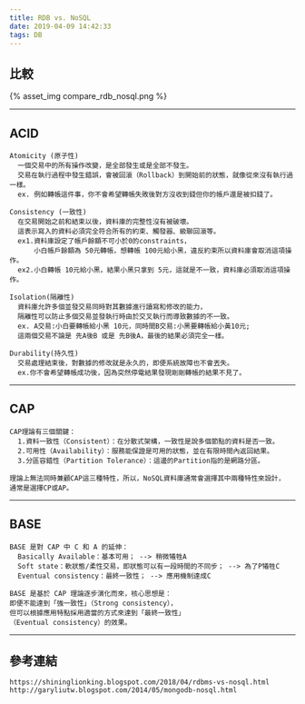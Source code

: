 ```yaml
---
title: RDB vs. NoSQL
date: 2019-04-09 14:42:33
tags: DB
---
```


比較
---
{% asset_img compare_rdb_nosql.png %}

---
ACID
---
	Atomicity (原子性)
	  一個交易中的所有操作改變，是全部發生或是全部不發生。
	  交易在執行過程中發生錯誤，會被回滾（Rollback）到開始前的狀態，就像從來沒有執行過一樣。
	  ex. 例如轉帳這件事，你不會希望轉帳失敗後對方沒收到錢但你的帳戶還是被扣錢了。

	Consistency (一致性)
	  在交易開始之前和結束以後，資料庫的完整性沒有被破壞。
	  這表示寫入的資料必須完全符合所有的約束、觸發器、級聯回滾等。
	  ex1.資料庫設定了帳戶餘額不可小於0的constraints，
	      小白帳戶餘額為 50元轉帳，想轉帳 100元給小黑，違反約束所以資料庫會取消這項操作。
	  ex2.小白轉帳 10元給小黑，結果小黑只拿到 5元，這就是不一致，資料庫必須取消這項操作。

	Isolation(隔離性)
	  資料庫允許多個並發交易同時對其數據進行讀寫和修改的能力，
	  隔離性可以防止多個交易並發執行時由於交叉執行而導致數據的不一致。
	  ex. A交易:小白要轉帳給小黑 10元，同時間B交易:小黑要轉帳給小黃10元;
	  這兩個交易不論是 先A後B 或是 先B後A，最後的結果必須完全一樣。

	Durability(持久性)
	  交易處理結束後，對數據的修改就是永久的，即便系統故障也不會丟失。
	  ex.你不會希望轉帳成功後，因為突然停電結果發現剛剛轉帳的結果不見了。
---
CAP
---
	CAP理論有三個關鍵：
	  1.資料一致性（Consistent）：在分散式架構，一致性是說多個節點的資料是否一致。
	  2.可用性（Availability）：服務能保證是可用的狀態，並在有限時間內返回結果。
	  3.分區容錯性（Partition Tolerance）：這邊的Partition指的是網路分區。
	
	理論上無法同時兼顧CAP這三種特性，所以，NoSQL資料庫通常會選擇其中兩種特性來設計，
	通常是選擇CP或AP。
---
BASE
---
	BASE 是對 CAP 中 C 和 A 的延伸：
	  Basically Available：基本可用； --> 稍微犧牲A
	  Soft state：軟狀態/柔性交易，即狀態可以有一段時間的不同步； --> 為了P犧牲C
	  Eventual consistency：最終一致性； --> 應用機制達成C

	BASE 是基於 CAP 理論逐步演化而來，核心思想是：
	即便不能達到「強一致性」（Strong consistency），
	但可以根據應用特點採用適當的方式來達到「最終一致性」
	（Eventual consistency）的效果。
---
參考連結
---
	https://shininglionking.blogspot.com/2018/04/rdbms-vs-nosql.html
	http://garyliutw.blogspot.com/2014/05/mongodb-nosql.html
	


